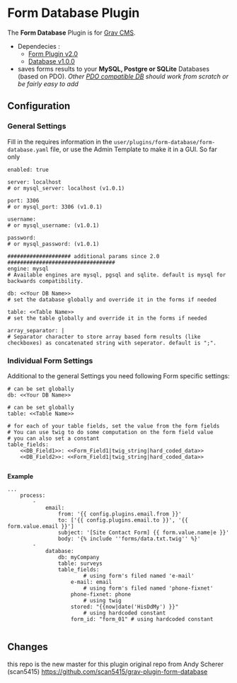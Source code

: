 # Form Database Plugin

The **Form Database** Plugin is for [Grav CMS](http://github.com/getgrav/grav).  
- Dependecies : 
   - [Form Plugin v2.0](https://github.com/getgrav/grav-plugin-form) 
   - [Database v1.0.0](https://github.com/getgrav/grav-plugin-database) 
- saves forms results to your **MySQL, Postgre or SQLite** Databases (based on PDO).
*Other [PDO compatible DB](https://www.php.net/manual/fr/pdo.drivers.php) should work from scratch or be fairly easy to add*

## Configuration

### General Settings
Fill in the requires information in the `user/plugins/form-database/form-database.yaml` file, or use the Admin Template to make it in a GUI.
So far only 
```
enabled: true

server: localhost 
# or mysql_server: localhost (v1.0.1)

port: 3306 
# or mysql_port: 3306 (v1.0.1)

username: 
# or mysql_username: (v1.0.1)

password: 
# or mysql_password: (v1.0.1)

#################### additional params since 2.0 ##################################
engine: mysql 
# Available engines are mysql, pgsql and sqlite. default is mysql for backwards compatibility.

db: <<Your DB Name>> 
# set the database globally and override it in the forms if needed

table: <<Table Name>> 
# set the table globally and override it in the forms if needed 

array_separator: | 
# Separator character to store array based form results (like checkboxes) as concatenated string with seperator. default is ";".
```

### Individual Form Settings
Additional to the general Settings you need following Form specific settings:
```
# can be set globally 
db: <<Your DB Name>>

# can be set globally
table: <<Table Name>>

# for each of your table fields, set the value from the form fields
# You can use twig to do some computation on the form field value
# you can also set a constant
table_fields: 
    <<DB_Field1>>: <<Form_Field1|twig_string|hard_coded_data>>
    <<DB_Field2>>: <<Form_Field1|twig_string|hard_coded_data>>
    
```

**Example**
```
...
    process:
        -
            email:
                from: '{{ config.plugins.email.from }}'
                to: ['{{ config.plugins.email.to }}', '{{ form.value.email }}']
                subject: '[Site Contact Form] {{ form.value.name|e }}'
                body: '{% include ''forms/data.txt.twig'' %}'
        -
            database:
                db: myCompany 
                table: surveys
                table_fields:
                        # using form's filed named 'e-mail'
                    e-mail: email
                        # using form's filed named 'phone-fixnet'
                    phone-fixnet: phone 
                        # using twig
                    stored: "{{now|date('HisDdMy') }}"
                        # using hardcoded constant
                    form_id: "form_01" # using hardcoded constant
                    
```
## Changes
this repo is the new master for this plugin
original repo from Andy Scherer (scan5415) 
https://github.com/scan5415/grav-plugin-form-database
